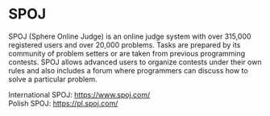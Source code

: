 # SPOJ

SPOJ (Sphere Online Judge) is an online judge system with over 315,000 registered users and over 20,000 problems. Tasks are prepared by its community of problem setters or are taken from previous programming contests. SPOJ allows advanced users to organize contests under their own rules and also includes a forum where programmers can discuss how to solve a particular problem.

International SPOJ: https://www.spoj.com/  
Polish SPOJ: https://pl.spoj.com/
